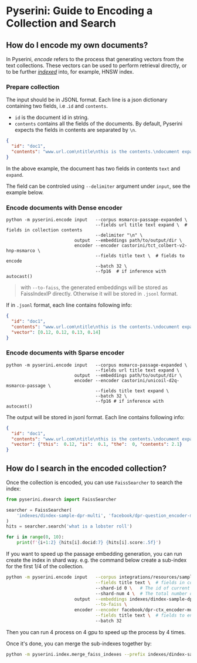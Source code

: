 # Pyserini: Guide to Encoding a Collection and Search

## How do I encode my own documents?
In Pyserini, *encode* refers to the process that generating vectors from the text collections.
These vectors can be used to perform retrieval directly,
or to be further [*indexed*](docs/usage-dense-indexes.md) into, for example, HNSW index.

### Prepare collection
The input should be in JSONL format. 
Each line is a json dictionary containing two fields, i.e .`id` and `contents`.
- `id` is the document id in string.
- `contents` contains all the fields of the documents. By default, Pyserini expects the fields in contents are separated by `\n`.
```json
{
  "id": "doc1",
  "contents": "www.url.com\ntitle\nthis is the contents.\ndocument expansion"
}
```
In the above example, the document has two fields in contents `text` and `expand`.

The field can be controled using `--delimiter` argument under `input`, see the example below.

### Encode documents with Dense encoder
```
python -m pyserini.encode input   --corpus msmarco-passage-expanded \
                                  --fields url title text expand \  # fields in collection contents
                                  --delimiter "\n" \
                          output  --embeddings path/to/output/dir \
                          encoder --encoder castorini/tct_colbert-v2-hnp-msmarco \
                                  --fields title text \  # fields to encode
                                  --batch 32 \
                                  --fp16  # if inference with autocast()
```
> with `--to-faiss`, the generated embeddings will be stored as FaissIndexIP directly.
> Otherwise it will be stored in `.jsonl` format.

If in `.jsonl` format, each line contains following info:
```json
{
  "id": "doc1",
  "contents": "www.url.com\ntitle\nthis is the contents.\ndocument expansion",
  "vector": [0.12, 0.12, 0.13, 0.14]
}
```


### Encode documents with Sparse encoder
```
python -m pyserini.encode input   --corpus msmarco-passage-expanded \
                                  --fields url title text expand \
                          output  --embeddings path/to/output/dir \
                          encoder --encoder castorini/unicoil-d2q-msmarco-passage \
                                  --fields title text expand \
                                  --batch 32 \
                                  --fp16 # if inference with autocast()
```
The output will be stored in jsonl format. Each line contains following info:
```json
{
  "id": "doc1",
  "contents": "www.url.com\ntitle\nthis is the contents.\ndocument expansion",
  "vector": {"this":  0.12, "is":  0.1, "the":  0, "contents": 2.1}
}
```

## How do I search in the encoded collection?

Once the collection is encoded, you can use `FaissSearcher` to search the index:
```python
from pyserini.dsearch import FaissSearcher

searcher = FaissSearcher(
    'indexes/dindex-sample-dpr-multi', 'facebook/dpr-question_encoder-multiset-base'
)
hits = searcher.search('what is a lobster roll')

for i in range(0, 10):
    print(f'{i+1:2} {hits[i].docid:7} {hits[i].score:.5f}')
```

If you want to speed up the passage embedding generation, you can run create the index in shard way.
e.g. the command below create a sub-index for the first 1/4 of the collection.
```bash
python -m pyserini.encode input   --corpus integrations/resources/sample_collection_jsonl \
                                  --fields title text \  # fields in collection contents
                                  --shard-id 0 \   # The id of current shard
                                  --shard-num 4 \  # The total number of shards
                          output  --embeddings indexes/dindex-sample-dpr-multi-0 \
                                  --to-faiss \
                          encoder --encoder facebook/dpr-ctx_encoder-multiset-base \
                                  --fields title text \  # fields to encode
                                  --batch 32
```
Then you can run 4 process on 4 gpu to speed up the process by 4 times.

Once it's done, you can merge the sub-indexes together by:
```bash
python -m pyserini.index.merge_faiss_indexes --prefix indexes/dindex-sample-dpr-multi- --shard-num 4
```